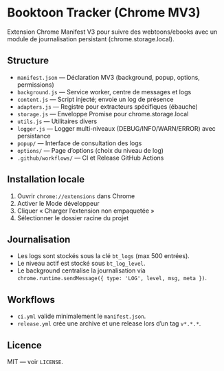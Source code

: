 # Booktoon Tracker (Chrome MV3)

Extension Chrome Manifest V3 pour suivre des webtoons/ebooks avec un module de journalisation persistant (chrome.storage.local).

## Structure

- `manifest.json` — Déclaration MV3 (background, popup, options, permissions)
- `background.js` — Service worker, centre de messages et logs
- `content.js` — Script injecté; envoie un log de présence
- `adapters.js` — Registre pour extracteurs spécifiques (ébauche)
- `storage.js` — Enveloppe Promise pour chrome.storage.local
- `utils.js` — Utilitaires divers
- `logger.js` — Logger multi-niveaux (DEBUG/INFO/WARN/ERROR) avec persistance
- `popup/` — Interface de consultation des logs
- `options/` — Page d’options (choix du niveau de log)
- `.github/workflows/` — CI et Release GitHub Actions

## Installation locale

1. Ouvrir `chrome://extensions` dans Chrome
2. Activer le Mode développeur
3. Cliquer « Charger l’extension non empaquetée »
4. Sélectionner le dossier racine du projet

## Journalisation

- Les logs sont stockés sous la clé `bt_logs` (max 500 entrées). 
- Le niveau actif est stocké sous `bt_log_level`.
- Le background centralise la journalisation via `chrome.runtime.sendMessage({ type: 'LOG', level, msg, meta })`.

## Workflows

- `ci.yml` valide minimalement le `manifest.json`.
- `release.yml` crée une archive et une release lors d’un tag `v*.*.*`.

## Licence

MIT — voir `LICENSE`.

